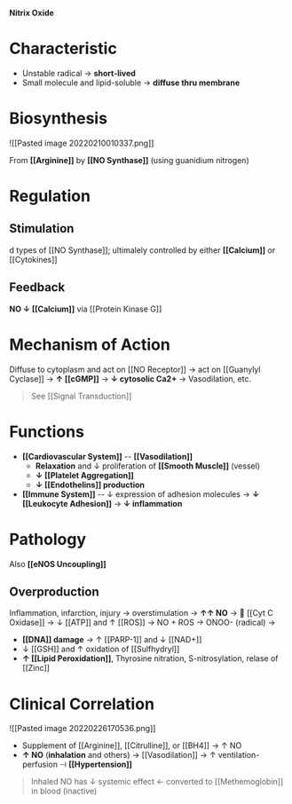 **Nitrix Oxide**

# Characteristic
- Unstable radical → **short-lived**
- Small molecule and lipid-soluble → **diffuse thru membrane**

# Biosynthesis

![[Pasted image 20220210010337.png]]

From **[[Arginine]]** by **[[NO Synthase]]** (using guanidium nitrogen)

# Regulation
## Stimulation
d types of [[NO Synthase]]; ultimalely controlled by either **[[Calcium]]** or [[Cytokines]]

## Feedback
**NO ↓ [[Calcium]]** via [[Protein Kinase G]]

# Mechanism of Action
Diffuse to cytoplasm and act on [[NO Receptor]] -> act on [[Guanylyl Cyclase]] -> **↑ [[cGMP]]** -> **↓ cytosolic Ca2+** -> Vasodilation, etc.
> See [[Signal Transduction]]

# Functions
- **[[Cardiovascular System]]** -- **[[Vasodilation]]**
	- **Relaxation** and ↓ proliferation of **[[Smooth Muscle]]** (vessel)
	- **↓ [[Platelet Aggregation]]**
	- **↓ [[Endothelins]] production**
- **[[Immune System]]** -- ↓ expression of adhesion molecules → **↓ [[Leukocyte Adhesion]]** → **↓ inflammation**

# Pathology
Also **[[eNOS Uncoupling]]**

## Overproduction
Inflammation, infarction, injury → overstimulation → **↑↑ NO** →  [[Cyt C Oxidase]] → ↓ [[ATP]] and ↑ [[ROS]] → NO + ROS → ONOO- (radical) → 
- **[[DNA]] damage** → ↑ [[PARP-1]] and ↓ [[NAD+]]
- ↓ [[GSH]] and ↑ oxidation of [[Sulfhydryl]]
- **↑ [[Lipid Peroxidation]]**, Thyrosine nitration, S-nitrosylation, relase of [[Zinc]]

# Clinical Correlation

![[Pasted image 20220226170536.png]]

- Supplement of [[Arginine]], [[Citrulline]], or [[BH4]] → ↑ NO
- **↑ NO** (**inhalation** and others) → [[Vasodilation]] → ↑ ventilation-perfusion ⊣ **[[Hypertension]]**
> Inhaled NO has ↓ systemic effect ← converted to [[Methemoglobin]] in blood (inactive)
